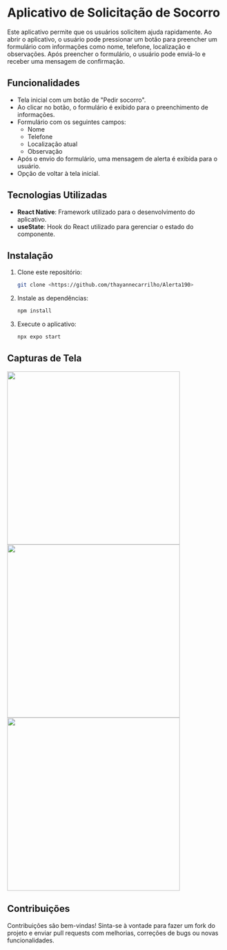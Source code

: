 
# Aplicativo de Solicitação de Socorro

Este aplicativo permite que os usuários solicitem ajuda rapidamente. Ao abrir o aplicativo, o usuário pode pressionar um botão para preencher um formulário com informações como nome, telefone, localização e observações. Após preencher o formulário, o usuário pode enviá-lo e receber uma mensagem de confirmação.

## Funcionalidades

- Tela inicial com um botão de "Pedir socorro".
- Ao clicar no botão, o formulário é exibido para o preenchimento de informações.
- Formulário com os seguintes campos:
  - Nome
  - Telefone
  - Localização atual
  - Observação
- Após o envio do formulário, uma mensagem de alerta é exibida para o usuário.
- Opção de voltar à tela inicial.

## Tecnologias Utilizadas

- **React Native**: Framework utilizado para o desenvolvimento do aplicativo.
- **useState**: Hook do React utilizado para gerenciar o estado do componente.

## Instalação

1. Clone este repositório:

   ```bash
   git clone <https://github.com/thayannecarrilho/Alerta190>

2. Instale as dependências:
    ```bash
    npm install

3. Execute o aplicativo:
    ```bash
    npx expo start

## Capturas de Tela

<img height="400px" src="./assets/1.jpeg"><img height="400px" src="./assets/2.jpeg"><img height="400px" src="./assets/3.jpeg">

## Contribuições
Contribuições são bem-vindas! Sinta-se à vontade para fazer um fork do projeto e enviar pull requests com melhorias, correções de bugs ou novas funcionalidades.
